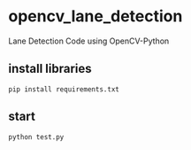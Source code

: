 # opencv_lane_detection

Lane Detection Code using OpenCV-Python



## install libraries
```
pip install requirements.txt
```



## start
```
python test.py
```
